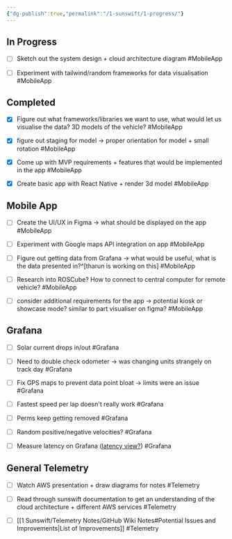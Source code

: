 ```yaml
---
{"dg-publish":true,"permalink":"/1-sunswift/1-progress/"}
---
```



## In Progress

- [ ] Sketch out the system design + cloud architecture diagram #MobileApp
- [ ] Experiment with tailwind/random frameworks for data visualisation #MobileApp


## Completed

- [x] Figure out what frameworks/libraries we want to use, what would let us visualise the data? 3D models of the vehicle? #MobileApp
- [x] figure out staging for model -> proper orientation for model + small rotation #MobileApp
- [x] Come up with MVP requirements + features that would be implemented in the app #MobileApp
- [x] Create basic app with React Native + render 3d model #MobileApp


## Mobile App

- [ ] Create the UI/UX in Figma -> what should be displayed on the app #MobileApp
- [ ] Experiment with Google maps API integration on app #MobileApp
- [ ] Figure out getting data from Grafana -> what would be useful, what is the data presented in?^[tharun is working on this] #MobileApp
- [ ] Research into ROSCube? How to connect to central computer for remote vehicle? #MobileApp
- [ ] consider additional requirements for the app -> potential kiosk or showcase mode? similar to part visualiser on figma? #MobileApp


## Grafana

- [ ] Solar current drops in/out #Grafana
- [ ] Need to double check odometer -> was changing units strangely on track day #Grafana
- [ ] Fix GPS maps to prevent data point bloat -> limits were an issue #Grafana
- [ ] Fastest speed per lap doesn't really work #Grafana
- [ ] Perms keep getting removed #Grafana
- [ ] Random positive/negative velocities? #Grafana
- [ ] Measure latency on Grafana ([latency view?](https://grafana.com/grafana/dashboards/16118-latency-view/)) #Grafana


## General Telemetry

- [ ] Watch AWS presentation + draw diagrams for notes #Telemetry
- [ ] Read through sunswift documentation to get an understanding of the cloud architecture + different AWS services #Telemetry
- [ ] [[1 Sunswift/Telemetry Notes/GitHub Wiki Notes#Potential Issues and Improvements\|List of Improvements]] #Telemetry





